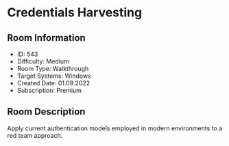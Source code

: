 ﻿# Credentials Harvesting

## Room Information
- ID: 543
- Difficulty: Medium
- Room Type: Walkthrough
- Target Systems: Windows
- Created Date: 01.09.2022
- Subscription: Premium

## Room Description
Apply current authentication models employed in modern environments to a red team approach.
